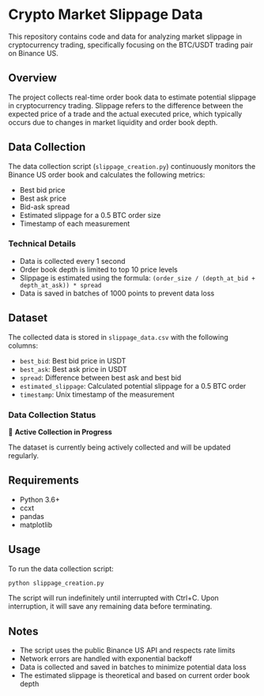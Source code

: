 # Crypto Market Slippage Data

This repository contains code and data for analyzing market slippage in cryptocurrency trading, specifically focusing on the BTC/USDT trading pair on Binance US.

## Overview

The project collects real-time order book data to estimate potential slippage in cryptocurrency trading. Slippage refers to the difference between the expected price of a trade and the actual executed price, which typically occurs due to changes in market liquidity and order book depth.

## Data Collection

The data collection script (`slippage_creation.py`) continuously monitors the Binance US order book and calculates the following metrics:

- Best bid price
- Best ask price
- Bid-ask spread
- Estimated slippage for a 0.5 BTC order size
- Timestamp of each measurement

### Technical Details

- Data is collected every 1 second
- Order book depth is limited to top 10 price levels
- Slippage is estimated using the formula: `(order_size / (depth_at_bid + depth_at_ask)) * spread`
- Data is saved in batches of 1000 points to prevent data loss

## Dataset

The collected data is stored in `slippage_data.csv` with the following columns:

- `best_bid`: Best bid price in USDT
- `best_ask`: Best ask price in USDT
- `spread`: Difference between best ask and best bid
- `estimated_slippage`: Calculated potential slippage for a 0.5 BTC order
- `timestamp`: Unix timestamp of the measurement

### Data Collection Status

🔴 **Active Collection in Progress**

The dataset is currently being actively collected and will be updated regularly. 

## Requirements

- Python 3.6+
- ccxt
- pandas
- matplotlib

## Usage

To run the data collection script:

```bash
python slippage_creation.py
```

The script will run indefinitely until interrupted with Ctrl+C. Upon interruption, it will save any remaining data before terminating.

## Notes

- The script uses the public Binance US API and respects rate limits
- Network errors are handled with exponential backoff
- Data is collected and saved in batches to minimize potential data loss
- The estimated slippage is theoretical and based on current order book depth
